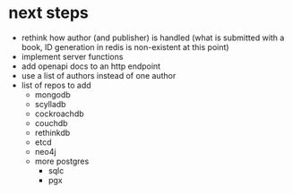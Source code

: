 # next steps
- rethink how author (and publisher) is handled (what is submitted with a book, ID generation in redis is non-existent at this point)
- implement server functions
- add openapi docs to an http endpoint
- use a list of authors instead of one author
- list of repos to add
    * mongodb
    * scylladb
    * cockroachdb
    * couchdb
    * rethinkdb
    * etcd
    * neo4j
    * more postgres
        + sqlc
        + pgx
